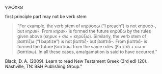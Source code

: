 γινώσκω

first principle part may not be verb stem

> "For example, the verb stem of κηρύσσω (“I preach”) is not κηρυσσ-, but κηρυκ-. From κηρυκ- is formed the future κηρύξω by the rules given above (κηρυκ + σω = κηρύξω). Similarly, the verb stem of βαπτίζω (“I baptize”) is not βαπτιζ- but βαπτιδ-. From βαπτιδ- is formed the future βαπτίσω from the same rules (βαπτιδ + σω = βαπτίσω). In all these cases, amalgamation is said to have occurred."

Black, D. A. (2009). Learn to read New Testament Greek (3rd ed) (20). Nashville, TN: B&H Publishing Group."
